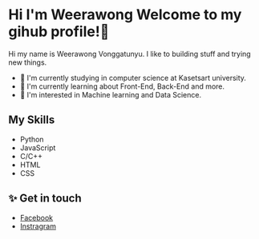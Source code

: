 # Hi I'm Weerawong Welcome to my gihub profile!👋
Hi my name is Weerawong Vonggatunyu. I like to building stuff and trying new things.
- 🔭 I'm currently studying in computer science at Kasetsart university.
- 🌱 I'm currently learning about Front-End, Back-End and more.
- 🤔 I'm interested in Machine learning and Data Science.

## My Skills
- Python
- JavaScript
- C/C++
- HTML
- CSS

## ✨ Get in touch
- [Facebook](https://www.facebook.com/Non.Weerawong/)
- [Instragram](https://www.instagram.com/nonzagreanthai/?hl=th)

<!--
**Qu1etboy/Qu1etboy** is a ✨ _special_ ✨ repository because its `README.md` (this file) appears on your GitHub profile.

Here are some ideas to get you started:

- 🔭 I’m currently working on ...
- 🌱 I’m currently learning ...
- 👯 I’m looking to collaborate on ...
- 🤔 I’m looking for help with ...
- 💬 Ask me about ...
- 📫 How to reach me: ...
- 😄 Pronouns: ...
- ⚡ Fun fact: ...
-->
